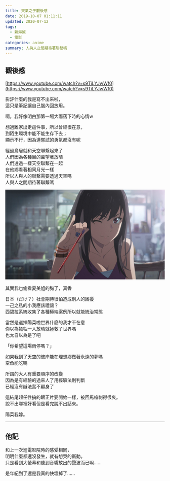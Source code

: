 ```yaml
---
title: 天氣之子觀後感
date: 2019-10-07 01:11:11
updated: 2020-07-12
tags: 
  - 新海誠  
  - 電影
categories: anime
summary: 人與人之間期待著聯繫嗎  
---
```


## 觀後感

[https://www.youtube.com/watch?v=s9TiLYJwWf0](https://www.youtube.com/watch?v=s9TiLYJwWf0)

影評什麼的我是寫不出來啦，  
這只是筆記讓自己腦內回放用。  

啊，我好像明白那第一場大雨落下時的心情w  

想過離家出走這件事，所以曾經很在意，  
到陌生環境中能不能生存下去；  
顯示不行，因為連嘗試的勇氣都沒有呢  

經過鳥居就和天空聯繫起來了  
人們因為各種目的冀望著放晴  
人們透過一樣天空聯繫在一起  
在他鄉看著相同月光一樣  
所以人與人的聯繫需要透過天空嗎  
人與人之間期待著聯繫嗎  

![ナツミ](../../assets/images/natsumi.png)

其實我也偷看夏美姐的胸了，真香  

日本（だけ？）社會期待很怕造成別人的困擾  
一己之私的小我應該禮讓？  
西碧拉系統收集了各種極端案例所以就能統治常態  

當然是選擇陽菜啦世界什麼的我才不在意  
你以為犧牲一人放晴就拯救了世界嗎  
也太自以為是了吧  

「你希望這場雨停嗎？」  

如果我到了天空的彼岸能在理想鄉做著永遠的夢嗎  
空魚能吃嗎  

所謂的大人有重要順序的改變  
因為是有經驗的過來人了用經驗法則判斷  
已經沒有辦法奮不顧身了  

這結尾超任性搞的跟正片要開始一樣，被回馬槍刺得很爽。  
說不出哪裡好看但是看完說不出話來。  

陽菜我嫁。  

---

## 他記

和上一次進電影院時的感受相同，  
明明什麼都還沒發生，就有想哭的衝動。  
只是看到大螢幕和聽到音響放出的聲波而已啊......

是年紀到了還是我真的快壞掉了......
